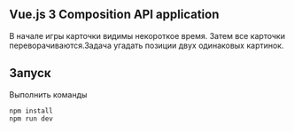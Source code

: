 ## Vue.js 3 Composition API application

В начале игры карточки видимы некороткое время.
Затем все карточки переворачиваются.Задача угадать позиции двух одинаковых картинок.

## Запуск

Выполнить команды

```
npm install
npm run dev
```
